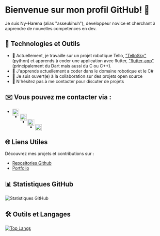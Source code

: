 # **Bienvenue sur mon profil GitHub!** 👋

Je suis Ny-Harena (alias "asseukihuh"), developpeur novice et cherchant à apprendre de nouvelles competences en dev.

## 🚀 Technologies et Outils

- 🔭 Actuellement, je travaille sur un projet robotique Tello, ["TelloSky"](https://github.com/anonymecrasher/TelloSky) (python) et apprends à coder une application avec flutter, ["flutter-app"](https://github.com/asseukihuh/flutter-app) (principalement du Dart mais aussi du C ou C++).
- 🌱 J'apprends actuellement a coder dans le domaine robotique et le C#
- 👯 Je suis ouvert(e) à la collaboration sur des projets open source
- 💬 N'hésitez pas à me contacter pour discuter de projets

## ✉️ Vous pouvez me contacter via :

- [<img align="left" alt="Gmail" width="22px" src="https://simpleicons.org/icons/gmail.svg" />](mailto:ny.rktv@gmail.com)
- [<img align="left" alt="LinkedIn" width="22px" src="https://simpleicons.org/icons/linkedin.svg" />](https://www.linkedin.com/in/ny-harena-rakotovao-661975296/)
- [<img align="left" alt="Discord" width="22px" src="https://simpleicons.org/icons/discord.svg" />](https://discordapp.com/users/351614425125617665)
- [<img align="left" alt="Instagram" width="22px" src="https://simpleicons.org/icons/instagram.svg" />](https://www.instagram.com/ny_rktv/)

## 🌐 Liens Utiles

Découvrez mes projets et contributions sur :

- [Repositories Github](https://github.com/asseukihuh?tab=repositories)
- [Portfolio](https://)

## 📊 Statistiques GitHub

![Statistiques GitHub](https://github-readme-stats.vercel.app/api?username=asseukihuh&show_icons=true&theme=dark)

## 🛠️ Outils et Langages

[![Top Langs](https://github-readme-stats.vercel.app/api/top-langs/?username=asseukihuh&layout=compact&theme=dark)](https://github.com/asseukihuh)
